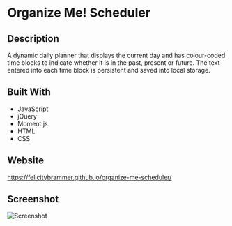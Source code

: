 # Organize Me! Scheduler

## Description

A dynamic daily planner that displays the current day and has colour-coded time blocks to indicate whether it is in the past, present or future. The text entered into each time block is persistent and saved into local storage. 

## Built With

* JavaScript
* jQuery
* Moment.js
* HTML
* CSS

## Website

https://felicitybrammer.github.io/organize-me-scheduler/

## Screenshot

![Screenshot](images/screenshot.png)


